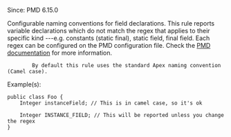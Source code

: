 Since: PMD 6.15.0

Configurable naming conventions for field declarations. This rule reports variable declarations
            which do not match the regex that applies to their specific kind ---e.g. constants (static final),
            static field, final field. Each regex can be configured on the PMD configuration file.
Check the [PMD documentation](https://pmd.github.io/pmd-7.6.0/pmd_rules_apex_codestyle.html#fieldnamingconventions) for more information.

            By default this rule uses the standard Apex naming convention (Camel case).

Example(s):
```
public class Foo {
    Integer instanceField; // This is in camel case, so it's ok

    Integer INSTANCE_FIELD; // This will be reported unless you change the regex
}
```
